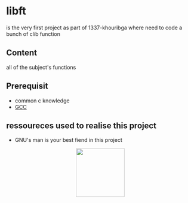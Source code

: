 # libft
is the very first project as part of 1337-khouribga where need to code a bunch of clib function

## Content
all of the subject's functions

## Prerequisit
* common c knowledge
* [GCC](https://gcc.gnu.org/)

## ressoureces used to realise this project
* GNU's man is your best fiend in this project

<p align="center">
    <img src="https://i.imgur.com/jm1e5Hk.jpg" height="130">
</p>
